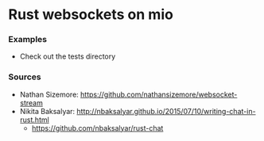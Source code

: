 # Rust websockets on mio
### Examples
+ Check out the tests directory

### Sources
+ Nathan Sizemore: https://github.com/nathansizemore/websocket-stream
+ Nikita Baksalyar: http://nbaksalyar.github.io/2015/07/10/writing-chat-in-rust.html
  + https://github.com/nbaksalyar/rust-chat
